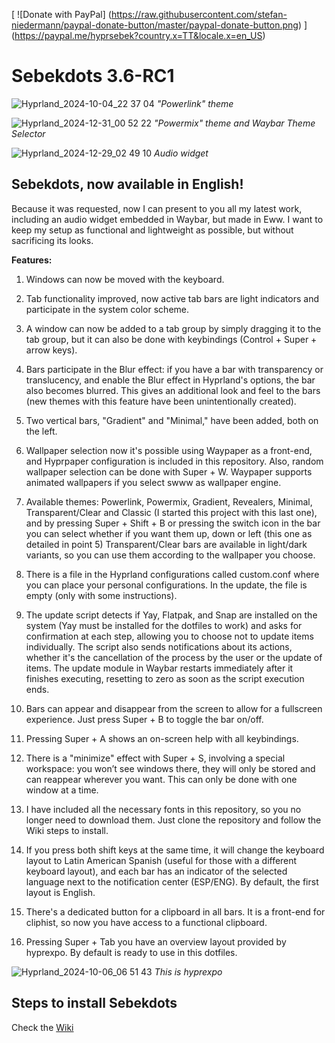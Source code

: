 [
  ![Donate with PayPal]
  (https://raw.githubusercontent.com/stefan-niedermann/paypal-donate-button/master/paypal-donate-button.png)
]
(https://paypal.me/hyprsebek?country.x=TT&locale.x=en_US)

# Sebekdots 3.6-RC1

![Hyprland_2024-10-04_22 37 04](https://github.com/user-attachments/assets/e4a9b4e6-5977-4d52-8d97-0a269abfb666)
_"Powerlink" theme_

![Hyprland_2024-12-31_00 52 22](https://github.com/user-attachments/assets/161ea7b7-769d-4344-a67c-7ab34afac314)
_"Powermix" theme and Waybar Theme Selector_

![Hyprland_2024-12-29_02 49 10](https://github.com/user-attachments/assets/49945283-a1c0-4b19-899f-de502be1b0bb)
_Audio widget_


## Sebekdots, now available in English!

Because it was requested, now I can present to you all my latest work, including an audio widget embedded in Waybar, but made in Eww. I want to keep my setup as functional and lightweight as possible, but without sacrificing its looks.

**Features:**

1. Windows can now be moved with the keyboard.

2. Tab functionality improved, now active tab bars are light indicators and participate in the system color scheme.

3. A window can now be added to a tab group by simply dragging it to the tab group, but it can also be done with keybindings (Control + Super + arrow keys).

4. Bars participate in the Blur effect: if you have a bar with transparency or translucency, and enable the Blur effect in Hyprland's options, the bar also becomes blurred. This gives an additional look and feel to the bars (new themes with this feature have been unintentionally created).

5. Two vertical bars, "Gradient" and "Minimal," have been added, both on the left.

6. Wallpaper selection now it's possible using Waypaper as a front-end, and Hyprpaper configuration is included in this repository. Also, random wallpaper selection can be done with Super + W. Waypaper supports animated wallpapers if you select swww as wallpaper engine.
 
7. Available themes: Powerlink, Powermix, Gradient, Revealers, Minimal, Transparent/Clear and Classic (I started this project with this last one), and by pressing Super + Shift + B or pressing the switch icon in the bar you can select whether if you want them up, down or left (this one as detailed in point 5) Transparent/Clear bars are available in light/dark variants, so you can use them according to the wallpaper you choose.
   
8. There is a file in the Hyprland configurations called custom.conf where you can place your personal configurations. In the update, the file is empty (only with some instructions).

9. The update script detects if Yay, Flatpak, and Snap are installed on the system (Yay must be installed for the dotfiles to work) and asks for confirmation at each step, allowing you to choose not to update items individually. The script also sends notifications about its actions, whether it's the cancellation of the process by the user or the update of items. The update module in Waybar restarts immediately after it finishes executing, resetting to zero as soon as the script execution ends.
   
10. Bars can appear and disappear from the screen to allow for a fullscreen experience. Just press Super + B to toggle the bar on/off.

11. Pressing Super + A shows an on-screen help with all keybindings.

12. There is a "minimize" effect with Super + S, involving a special workspace: you won’t see windows there, they will only be stored and can reappear wherever you want. This can only be done with one window at a time.

13. I have included all the necessary fonts in this repository, so you no longer need to download them. Just clone the repository and follow the Wiki steps to install.

14. If you press both shift keys at the same time, it will change the keyboard layout to Latin American Spanish (useful for those with a different keyboard layout), and each bar has an indicator of the selected language next to the notification center (ESP/ENG). By default, the first layout is English.

15. There's a dedicated button for a clipboard in all bars. It is a front-end for cliphist, so now you have access to a functional clipboard.

16. Pressing Super + Tab you have an overview layout provided by hyprexpo. By default is ready to use in this dotfiles.

![Hyprland_2024-10-06_06 51 43](https://github.com/user-attachments/assets/bc970e03-21a4-4867-a93b-01cae57104c4)
_This is hyprexpo_

## Steps to install Sebekdots

Check the [Wiki](https://github.com/andrewsebek/Sebekdots/wiki)

